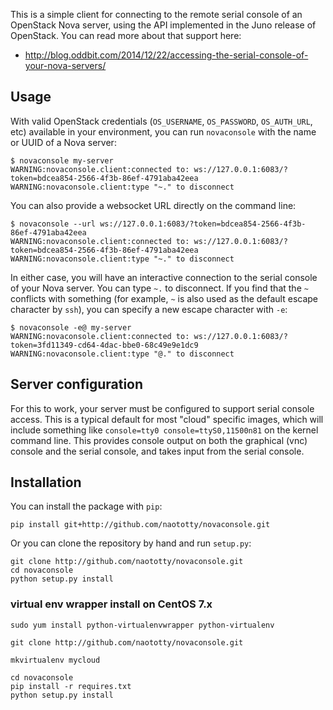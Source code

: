 This is a simple client for connecting to the remote serial console of
an OpenStack Nova server, using the API implemented in the Juno release of
OpenStack.  You can read more about that support here:

- http://blog.oddbit.com/2014/12/22/accessing-the-serial-console-of-your-nova-servers/

## Usage

With valid OpenStack credentials (`OS_USERNAME`, `OS_PASSWORD`,
`OS_AUTH_URL`, etc) available in your environment, you can run
`novaconsole` with the name or UUID of a Nova server:

    $ novaconsole my-server
    WARNING:novaconsole.client:connected to: ws://127.0.0.1:6083/?token=bdcea854-2566-4f3b-86ef-4791aba42eea
    WARNING:novaconsole.client:type "~." to disconnect

You can also provide a websocket URL directly on the command line:

    $ novaconsole --url ws://127.0.0.1:6083/?token=bdcea854-2566-4f3b-86ef-4791aba42eea
    WARNING:novaconsole.client:connected to: ws://127.0.0.1:6083/?token=bdcea854-2566-4f3b-86ef-4791aba42eea
    WARNING:novaconsole.client:type "~." to disconnect

In either case, you will have an interactive connection to the serial
console of your Nova server.  You can type `~.` to disconnect.  If you
find that the `~` conflicts with something (for example, `~` is also
used as the default escape character by `ssh`), you can specify a new
escape character with `-e`:

    $ novaconsole -e@ my-server
    WARNING:novaconsole.client:connected to: ws://127.0.0.1:6083/?token=3fd11349-cd64-4dac-bbe0-68c49e9e1dc9
    WARNING:novaconsole.client:type "@." to disconnect

## Server configuration

For this to work, your server must be configured to support serial
console access.  This is a typical default for most "cloud" specific
images, which will include something like `console=tty0
console=ttyS0,11500n81` on the kernel command line.  This provides
console output on both the graphical (vnc) console and the serial
console, and takes input from the serial console.

## Installation

You can install the package with `pip`:

    pip install git+http://github.com/naototty/novaconsole.git

Or you can clone the repository by hand and run `setup.py`:

    git clone http://github.com/naototty/novaconsole.git
    cd novaconsole
    python setup.py install

### virtual env wrapper install on CentOS 7.x

    sudo yum install python-virtualenvwrapper python-virtualenv
    
    git clone http://github.com/naototty/novaconsole.git
    
    mkvirtualenv mycloud
    
    cd novaconsole
    pip install -r requires.txt
    python setup.py install


